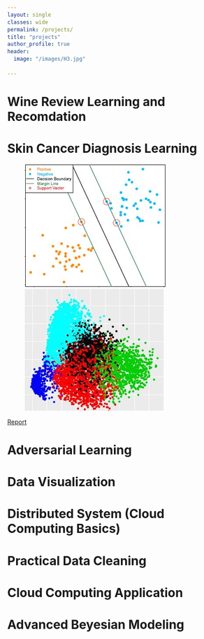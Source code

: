 ```yaml
---
layout: single
classes: wide
permalink: /projects/
title: "projects"
author_profile: true
header:
  image: "/images/H3.jpg"	

---
```




# Wine Review Learning and Recomdation



# Skin Cancer Diagnosis Learning


<figure class="half">
    <a href="/images/SVM.JPG"><img src="/images/SVM.JPG"></a>
    <a href="/images/K_means.JPG"><img src="/images/K_means.JPG"></a>   
</figure>

[Report](/Documents/Project_Skin-Cancer-Diagnosis.pdf)


# Adversarial Learning


# Data Visualization

# Distributed System (Cloud Computing Basics)

# Practical Data Cleaning

# Cloud Computing Application

# Advanced Beyesian Modeling

